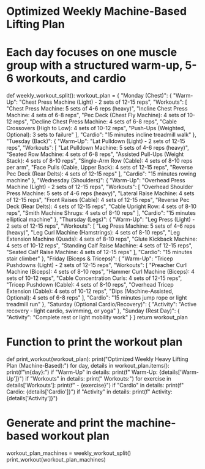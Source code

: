 # Optimized Weekly Machine-Based Lifting Plan
# Each day focuses on one muscle group with a structured warm-up, 5-6 workouts, and cardio

def weekly_workout_split():
    workout_plan = {
        "Monday (Chest)": {
            "Warm-Up": "Chest Press Machine (Light) - 2 sets of 12-15 reps",
            "Workouts": [
                "Chest Press Machine: 5 sets of 4-6 reps (heavy)",
                "Incline Chest Press Machine: 4 sets of 6-8 reps",
                "Pec Deck (Chest Fly Machine): 4 sets of 10-12 reps",
                "Decline Chest Press Machine: 4 sets of 6-8 reps",
                "Cable Crossovers (High to Low): 4 sets of 10-12 reps",
                "Push-Ups (Weighted, Optional): 3 sets to failure"
            ],
            "Cardio": "15 minutes incline treadmill walk"
        },
        "Tuesday (Back)": {
            "Warm-Up": "Lat Pulldown (Light) - 2 sets of 12-15 reps",
            "Workouts": [
                "Lat Pulldown Machine: 5 sets of 4-6 reps (heavy)",
                "Seated Row Machine: 4 sets of 6-8 reps",
                "Assisted Pull-Ups (Weight Stack): 4 sets of 8-10 reps",
                "Single-Arm Row (Cable): 4 sets of 8-10 reps per arm",
                "Face Pulls (Cable, Upper Back): 4 sets of 12-15 reps",
                "Reverse Pec Deck (Rear Delts): 4 sets of 12-15 reps"
            ],
            "Cardio": "15 minutes rowing machine"
        },
        "Wednesday (Shoulders)": {
            "Warm-Up": "Overhead Press Machine (Light) - 2 sets of 12-15 reps",
            "Workouts": [
                "Overhead Shoulder Press Machine: 5 sets of 4-6 reps (heavy)",
                "Lateral Raise Machine: 4 sets of 12-15 reps",
                "Front Raises (Cable): 4 sets of 12-15 reps",
                "Reverse Pec Deck (Rear Delts): 4 sets of 12-15 reps",
                "Cable Upright Row: 4 sets of 8-10 reps",
                "Smith Machine Shrugs: 4 sets of 8-10 reps"
            ],
            "Cardio": "15 minutes elliptical machine"
        },
        "Thursday (Legs)": {
            "Warm-Up": "Leg Press (Light) - 2 sets of 12-15 reps",
            "Workouts": [
                "Leg Press Machine: 5 sets of 4-6 reps (heavy)",
                "Leg Curl Machine (Hamstrings): 4 sets of 8-10 reps",
                "Leg Extension Machine (Quads): 4 sets of 8-10 reps",
                "Glute Kickback Machine: 4 sets of 10-12 reps",
                "Standing Calf Raise Machine: 4 sets of 12-15 reps",
                "Seated Calf Raise Machine: 4 sets of 12-15 reps"
            ],
            "Cardio": "15 minutes stair climber"
        },
        "Friday (Biceps & Triceps)": {
            "Warm-Up": "Tricep Pushdowns (Light) - 2 sets of 12-15 reps",
            "Workouts": [
                "Preacher Curl Machine (Biceps): 4 sets of 8-10 reps",
                "Hammer Curl Machine (Biceps): 4 sets of 10-12 reps",
                "Cable Concentration Curls: 4 sets of 12-15 reps",
                "Tricep Pushdown (Cable): 4 sets of 8-10 reps",
                "Overhead Tricep Extension (Cable): 4 sets of 10-12 reps",
                "Dips (Machine-Assisted, Optional): 4 sets of 6-8 reps"
            ],
            "Cardio": "15 minutes jump rope or light treadmill run"
        },
        "Saturday (Optional Cardio/Recovery)": {
            "Activity": "Active recovery - light cardio, swimming, or yoga"
        },
        "Sunday (Rest Day)": {
            "Activity": "Complete rest or light mobility work"
        }
    }
    return workout_plan


# Function to print the workout plan
def print_workout(workout_plan):
    print("Optimized Weekly Heavy Lifting Plan (Machine-Based):")
    for day, details in workout_plan.items():
        print(f"\n{day}:")
        if "Warm-Up" in details:
            print(f"  Warm-Up: {details['Warm-Up']}")
        if "Workouts" in details:
            print("  Workouts:")
            for exercise in details['Workouts']:
                print(f"  - {exercise}")
        if "Cardio" in details:
            print(f"  Cardio: {details['Cardio']}")
        if "Activity" in details:
            print(f"  Activity: {details['Activity']}")


# Generate and print the machine-based workout plan
workout_plan_machines = weekly_workout_split()
print_workout(workout_plan_machines)
